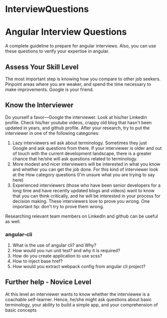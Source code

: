 # InterviewQuestions

# Angular Interview Questions

A complete guideline to prepare for angular interviews. Also, you can use these questions to verify your expertise in angular. 


## Assess Your Skill Level
The most important step is knowing how you compare to other job seekers. Pinpoint areas where you are weaker, and spend the time necessary to make improvements. Google is your friend.


## Know the Interviewer
Do yourself a favor—Google the interviewer. Look at his/her Linkedin profile. Check his/her youtube videos, crappy old blog that hasn't been updated in years, and github profile. After your research, try to put the interviewer in one of the following categories:
1. Lazy interviewers wil ask about terminology. Sometimes they just Google and ask questions from there. If your interviewer is older and out of touch with the current development landscape, there is a greater chance that he/she will ask questions related to terminology.
2. More modest and nicer interviewers will be interested in what you know and whether you can get the job done. For this kind of interviewer look at the How category questions (I'm unsure what you are trying to say here)
3. Experienced interviewers (those who have been senior developers for a long time and have recently updated blogs and videos) want to know that you can think critically, and he will be interested in your process for decision making. These interviewers love to prove you wrong. One important tip: don't try to prove them wrong.

Researching relevant team members on LinkedIn and github can be useful as well.


### angular-cli
1. What is the use of angular cli? and Why?
2. How would you run unit test? and why it is required?
3. How do you create application to use scss?
4. How to inject base href?
5. How would you extract webpack config from angular cli project?


## Further help - Novice Level

At this level an interviewer wants to know whether the interviewee is a coachable self-learner. Hence, he/she might ask questions about basic terminology, your ability to build a simple app, and your comprehension of basic concepts